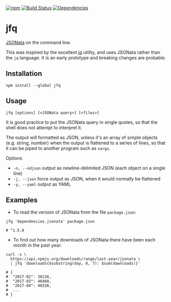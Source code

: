 [![npm](https://img.shields.io/npm/v/jfq.svg)](https://www.npmjs.com/package/jfq)
[![Build Status](https://travis-ci.org/blgm/jfq.svg?branch=master)](https://travis-ci.org/blgm/jfq)
[![Dependencies](https://david-dm.org/blgm/jfq.svg)](https://david-dm.org/blgm/jfq)

# jfq
[JSONata](http://jsonata.org/) on the command line.

This was inspired by the excellent [jq](https://stedolan.github.io/jq/) utility, and uses JSONata rather than the
`jq` language.  It is an early prototype and breaking changes are probable.

## Installation
```
npm install --global jfq
```

## Usage
```
jfq [options] [<JSONata query>] [<files>]
```

It is good practice to put the JSONata query in single quotes, so that the shell does
not attempt to interpret it.

The output will formatted as JSON, unless it's an array of simple objects (e.g. string, number)
when the output is flattened to a series of lines, so that it can be piped to another program such as `xargs`.

Options
- `-n, --ndjson` output as newline-delimited JSON (each object on a single line)
- `-j, --json` force output as JSON, when it would normally be flattened
- `-y, --yaml` output as YAML

## Examples
- To read the version of JSONata from the file `package.json`:
```
jfq 'dependencies.jsonata' package.json

# ^1.5.0
```

- To find out how many downloads of JSONata there have been each month in the past year:
```
curl -s \
  https://api.npmjs.org/downloads/range/last-year/jsonata \
  | jfq 'downloads{$substring(day, 0, 7): $sum(downloads)}'

# {
#  "2017-02": 36216,
#  "2017-03": 46460,
#  "2017-04": 40336,
#  ...
# }
```
